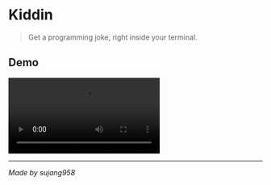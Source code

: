 # Kiddin

> Get a programming joke, right inside your terminal.

## Demo

![Kiddin Demo](https://raw.githubusercontent.com/sujang958/kiddin/main/docs/kiddin_demo.mp4)

---
_Made by sujang958_